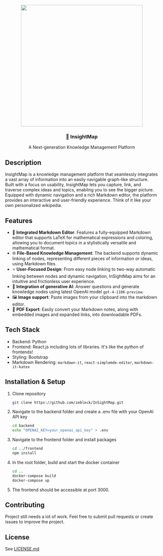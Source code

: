 <p align="center">
  <img src="https://github.com/zebleck/InSightMap/assets/10833180/5943f178-d55d-40a7-ab52-1aa11f936b8a" height="400px" />
  
  
  <h3 align="center">🧠 InsightMap</h3>
  <p align="center">A Next-generation Knowledge Management Platform</p>
</p>

## Description

InsightMap is a knowledge management platform that seamlessly integrates a vast array of information into an easily navigable graph-like structure. Built with a focus on usability, InsightMap lets you capture, link, and traverse complex ideas and topics, enabling you to see the bigger picture. Equipped with dynamic navigation and a rich Markdown editor, the platform provides an interactive and user-friendly experience. Think of it like your own personalized wikipedia.

## Features

- 📝 **Integrated Markdown Editor**: Features a fully-equipped Markdown editor that supports LaTeX for mathematical expressions and coloring, allowing you to document topics in a stylistically versatile and mathematical format.
- 🌐 **File-Based Knowledge Management**: The backend supports dynamic linking of nodes, representing different pieces of information or ideas, using Markdown files.
- ⭐ **User-Focused Design**: From easy node linking to two-way automatic linking between nodes and dynamic navigation, InSightMap aims for an intuitive and frictionless user experience.
- 🤖 **Integration of generative AI**: Answer questions and generate knowledge nodes using latest OpenAI model `gpt-4-1106-preview`.
- 🖼️ **Image support**: Paste images from your clipboard into the markdown editor.
- 📄 **PDF Export**: Easily convert your Markdown notes, along with embedded images and expanded links, into downloadable PDFs.

## Tech Stack

- Backend: Python
- Frontend: React.js including lots of libraries. It's like the python of frontends!
- Styling: Bootstrap
- Markdown Rendering: `markdown-it`, `react-simplemde-editor`, `markdown-it-katex`

## Installation & Setup

1. Clone repository
   ```bash
   git clone https://github.com/zebleck/InSightMap.git
   ```
1. Navigate to the backend folder and create a .env file with your OpenAI API key
   ```bash
   cd backend
   echo "OPENAI_KEY=your_openai_api_key" > .env
   ```
3. Navigate to the frontend folder and install packages
   ```bash
   cd ../frontend
   npm install
   ```
4. In the root folder, build and start the docker container
   ```bash
   cd ..
   docker-compose build
   docker-compose up
   ```
5. The frontend should be accessible at port 3000.

## Contributing

Project still needs a lot of work. Feel free to submit pull requests or create issues to improve the project.

## License

See [LICENSE.md](LICENSE.md)
